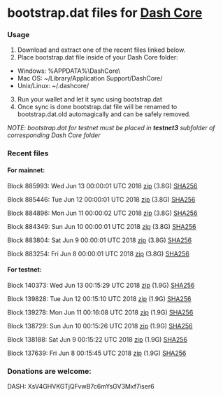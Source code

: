 # bootstrap.dat files for [Dash Core](https://www.dash.org)

### Usage

1. Download and extract one of the recent files linked below.
2. Place bootstrap.dat file inside of your Dash Core folder:
 - Windows: %APPDATA%\DashCore\
 - Mac OS: ~/Library/Application Support/DashCore/
 - Unix/Linux: ~/.dashcore/
3. Run your wallet and let it sync using bootstrap.dat
4. Once sync is done bootstrap.dat file will be renamed to bootstrap.dat.old automagically and can be safely removed.

_NOTE: bootstrap.dat for testnet must be placed in **testnet3** subfolder of corresponding Dash Core folder_

### Recent files

#### For mainnet:

Block 885993: Wed Jun 13 00:00:01 UTC 2018 [zip](https://dash-bootstrap.ams3.digitaloceanspaces.com/mainnet/2018-06-13/bootstrap.dat.zip) (3.8G) [SHA256](https://dash-bootstrap.ams3.digitaloceanspaces.com/mainnet/2018-06-13/sha256.txt)

Block 885446: Tue Jun 12 00:00:01 UTC 2018 [zip](https://dash-bootstrap.ams3.digitaloceanspaces.com/mainnet/2018-06-12/bootstrap.dat.zip) (3.8G) [SHA256](https://dash-bootstrap.ams3.digitaloceanspaces.com/mainnet/2018-06-12/sha256.txt)

Block 884896: Mon Jun 11 00:00:02 UTC 2018 [zip](https://dash-bootstrap.ams3.digitaloceanspaces.com/mainnet/2018-06-11/bootstrap.dat.zip) (3.8G) [SHA256](https://dash-bootstrap.ams3.digitaloceanspaces.com/mainnet/2018-06-11/sha256.txt)

Block 884349: Sun Jun 10 00:00:01 UTC 2018 [zip](https://dash-bootstrap.ams3.digitaloceanspaces.com/mainnet/2018-06-10/bootstrap.dat.zip) (3.8G) [SHA256](https://dash-bootstrap.ams3.digitaloceanspaces.com/mainnet/2018-06-10/sha256.txt)

Block 883804: Sat Jun  9 00:00:01 UTC 2018 [zip](https://dash-bootstrap.ams3.digitaloceanspaces.com/mainnet/2018-06-09/bootstrap.dat.zip) (3.8G) [SHA256](https://dash-bootstrap.ams3.digitaloceanspaces.com/mainnet/2018-06-09/sha256.txt)

Block 883254: Fri Jun  8 00:00:01 UTC 2018 [zip](https://dash-bootstrap.ams3.digitaloceanspaces.com/mainnet/2018-06-08/bootstrap.dat.zip) (3.8G) [SHA256](https://dash-bootstrap.ams3.digitaloceanspaces.com/mainnet/2018-06-08/sha256.txt)


#### For testnet:

Block 140373: Wed Jun 13 00:15:29 UTC 2018 [zip](https://dash-bootstrap.ams3.digitaloceanspaces.com/testnet/2018-06-13/bootstrap.dat.zip) (1.9G) [SHA256](https://dash-bootstrap.ams3.digitaloceanspaces.com/testnet/2018-06-13/sha256.txt)

Block 139828: Tue Jun 12 00:15:10 UTC 2018 [zip](https://dash-bootstrap.ams3.digitaloceanspaces.com/testnet/2018-06-12/bootstrap.dat.zip) (1.9G) [SHA256](https://dash-bootstrap.ams3.digitaloceanspaces.com/testnet/2018-06-12/sha256.txt)

Block 139278: Mon Jun 11 00:16:08 UTC 2018 [zip](https://dash-bootstrap.ams3.digitaloceanspaces.com/testnet/2018-06-11/bootstrap.dat.zip) (1.9G) [SHA256](https://dash-bootstrap.ams3.digitaloceanspaces.com/testnet/2018-06-11/sha256.txt)

Block 138729: Sun Jun 10 00:15:26 UTC 2018 [zip](https://dash-bootstrap.ams3.digitaloceanspaces.com/testnet/2018-06-10/bootstrap.dat.zip) (1.9G) [SHA256](https://dash-bootstrap.ams3.digitaloceanspaces.com/testnet/2018-06-10/sha256.txt)

Block 138188: Sat Jun  9 00:15:22 UTC 2018 [zip](https://dash-bootstrap.ams3.digitaloceanspaces.com/testnet/2018-06-09/bootstrap.dat.zip) (1.9G) [SHA256](https://dash-bootstrap.ams3.digitaloceanspaces.com/testnet/2018-06-09/sha256.txt)

Block 137639: Fri Jun  8 00:15:45 UTC 2018 [zip](https://dash-bootstrap.ams3.digitaloceanspaces.com/testnet/2018-06-08/bootstrap.dat.zip) (1.9G) [SHA256](https://dash-bootstrap.ams3.digitaloceanspaces.com/testnet/2018-06-08/sha256.txt)


### Donations are welcome:

DASH: XsV4GHVKGTjQFvwB7c6mYsGV3Mxf7iser6
